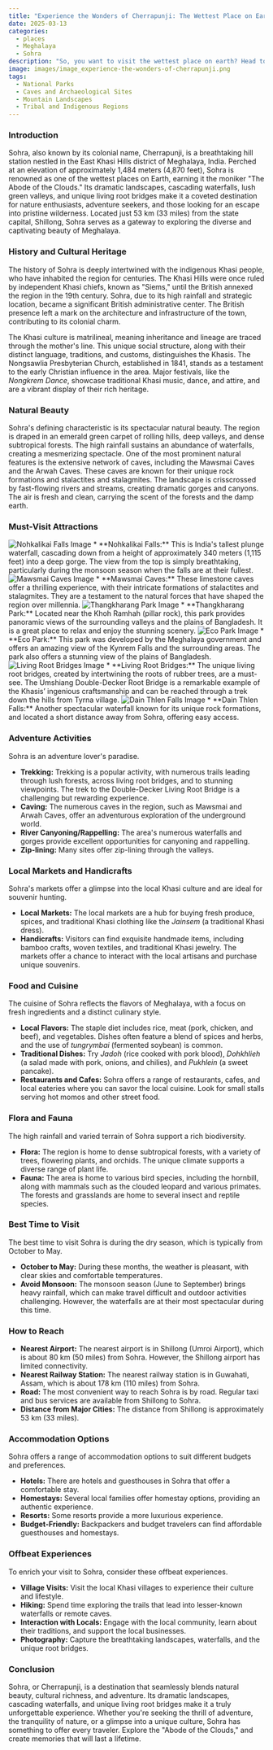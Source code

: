 ```yaml
---
title: "Experience the Wonders of Cherrapunji: The Wettest Place on Earth"
date: 2025-03-13
categories:
  - places
  - Meghalaya
  - Sohra
description: "So, you want to visit the wettest place on earth? Head to Cherrapunji, also known as Sohra, in Meghalaya. This picturesque destination is home to numerous waterfalls, including the iconic Nohkalikai Falls, and megalithic structures like the Dugdung Rymbai Memorial."
image: images/image_experience-the-wonders-of-cherrapunji.png
tags: 
  - National Parks
  - Caves and Archaeological Sites
  - Mountain Landscapes
  - Tribal and Indigenous Regions
---
```



### **Introduction**

Sohra, also known by its colonial name, Cherrapunji, is a breathtaking hill station nestled in the East Khasi Hills district of Meghalaya, India. Perched at an elevation of approximately 1,484 meters (4,870 feet), Sohra is renowned as one of the wettest places on Earth, earning it the moniker "The Abode of the Clouds." Its dramatic landscapes, cascading waterfalls, lush green valleys, and unique living root bridges make it a coveted destination for nature enthusiasts, adventure seekers, and those looking for an escape into pristine wilderness. Located just 53 km (33 miles) from the state capital, Shillong, Sohra serves as a gateway to exploring the diverse and captivating beauty of Meghalaya.

### **History and Cultural Heritage**

The history of Sohra is deeply intertwined with the indigenous Khasi people, who have inhabited the region for centuries. The Khasi Hills were once ruled by independent Khasi chiefs, known as "Siems," until the British annexed the region in the 19th century. Sohra, due to its high rainfall and strategic location, became a significant British administrative center. The British presence left a mark on the architecture and infrastructure of the town, contributing to its colonial charm.

The Khasi culture is matrilineal, meaning inheritance and lineage are traced through the mother's line. This unique social structure, along with their distinct language, traditions, and customs, distinguishes the Khasis. The Nongsawlia Presbyterian Church, established in 1841, stands as a testament to the early Christian influence in the area.  Major festivals, like the *Nongkrem Dance*, showcase traditional Khasi music, dance, and attire, and are a vibrant display of their rich heritage.

### **Natural Beauty**

Sohra's defining characteristic is its spectacular natural beauty. The region is draped in an emerald green carpet of rolling hills, deep valleys, and dense subtropical forests. The high rainfall sustains an abundance of waterfalls, creating a mesmerizing spectacle. One of the most prominent natural features is the extensive network of caves, including the Mawsmai Caves and the Arwah Caves. These caves are known for their unique rock formations and stalactites and stalagmites. The landscape is crisscrossed by fast-flowing rivers and streams, creating dramatic gorges and canyons. The air is fresh and clean, carrying the scent of the forests and the damp earth.

###  **Must-Visit Attractions**

<img src="placeholder_image_for_Nohkalikai_Falls.jpg" alt="Nohkalikai Falls Image">
*   **Nohkalikai Falls:** This is India's tallest plunge waterfall, cascading down from a height of approximately 340 meters (1,115 feet) into a deep gorge. The view from the top is simply breathtaking, particularly during the monsoon season when the falls are at their fullest.

<img src="placeholder_image_for_Mawsmai_Caves.jpg" alt="Mawsmai Caves Image">
*   **Mawsmai Caves:** These limestone caves offer a thrilling experience, with their intricate formations of stalactites and stalagmites. They are a testament to the natural forces that have shaped the region over millennia.

<img src="placeholder_image_for_Thangkharang_Park.jpg" alt="Thangkharang Park Image">
*   **Thangkharang Park:**  Located near the Khoh Ramhah (pillar rock), this park provides panoramic views of the surrounding valleys and the plains of Bangladesh. It is a great place to relax and enjoy the stunning scenery.

<img src="placeholder_image_for_Eco_Park.jpg" alt="Eco Park Image">
*   **Eco Park:** This park was developed by the Meghalaya government and offers an amazing view of the Kynrem Falls and the surrounding areas. The park also offers a stunning view of the plains of Bangladesh.

<img src="placeholder_image_for_Living_Root_Bridges.jpg" alt="Living Root Bridges Image">
*   **Living Root Bridges:** The unique living root bridges, created by intertwining the roots of rubber trees, are a must-see. The Umshiang Double-Decker Root Bridge is a remarkable example of the Khasis’ ingenious craftsmanship and can be reached through a trek down the hills from Tyrna village.

<img src="placeholder_image_for_Dain_Thlen_Falls.jpg" alt="Dain Thlen Falls Image">
*   **Dain Thlen Falls:** Another spectacular waterfall known for its unique rock formations, and located a short distance away from Sohra, offering easy access.

### **Adventure Activities**

Sohra is an adventure lover's paradise.

*   **Trekking:** Trekking is a popular activity, with numerous trails leading through lush forests, across living root bridges, and to stunning viewpoints. The trek to the Double-Decker Living Root Bridge is a challenging but rewarding experience.
*   **Caving:** The numerous caves in the region, such as Mawsmai and Arwah Caves, offer an adventurous exploration of the underground world.
*   **River Canyoning/Rappelling:** The area's numerous waterfalls and gorges provide excellent opportunities for canyoning and rappelling.
*   **Zip-lining:** Many sites offer zip-lining through the valleys.

### **Local Markets and Handicrafts**

Sohra's markets offer a glimpse into the local Khasi culture and are ideal for souvenir hunting.

*   **Local Markets:** The local markets are a hub for buying fresh produce, spices, and traditional Khasi clothing like the *Jainsem* (a traditional Khasi dress).
*   **Handicrafts:** Visitors can find exquisite handmade items, including bamboo crafts, woven textiles, and traditional Khasi jewelry. The markets offer a chance to interact with the local artisans and purchase unique souvenirs.

### **Food and Cuisine**

The cuisine of Sohra reflects the flavors of Meghalaya, with a focus on fresh ingredients and a distinct culinary style.

*   **Local Flavors:** The staple diet includes rice, meat (pork, chicken, and beef), and vegetables.  Dishes often feature a blend of spices and herbs, and the use of *tungrymbai* (fermented soybean) is common.
*   **Traditional Dishes:** Try *Jadoh* (rice cooked with pork blood), *Dohkhlieh* (a salad made with pork, onions, and chilies), and *Pukhlein* (a sweet pancake).
*   **Restaurants and Cafes:** Sohra offers a range of restaurants, cafes, and local eateries where you can savor the local cuisine. Look for small stalls serving hot momos and other street food.

### **Flora and Fauna**

The high rainfall and varied terrain of Sohra support a rich biodiversity.

*   **Flora:** The region is home to dense subtropical forests, with a variety of trees, flowering plants, and orchids. The unique climate supports a diverse range of plant life.
*   **Fauna:** The area is home to various bird species, including the hornbill, along with mammals such as the clouded leopard and various primates. The forests and grasslands are home to several insect and reptile species.

### **Best Time to Visit**

The best time to visit Sohra is during the dry season, which is typically from October to May.

*   **October to May:** During these months, the weather is pleasant, with clear skies and comfortable temperatures.
*   **Avoid Monsoon:** The monsoon season (June to September) brings heavy rainfall, which can make travel difficult and outdoor activities challenging. However, the waterfalls are at their most spectacular during this time.

### **How to Reach**

*   **Nearest Airport:** The nearest airport is in Shillong (Umroi Airport), which is about 80 km (50 miles) from Sohra. However, the Shillong airport has limited connectivity.
*   **Nearest Railway Station:** The nearest railway station is in Guwahati, Assam, which is about 178 km (110 miles) from Sohra.
*   **Road:** The most convenient way to reach Sohra is by road. Regular taxi and bus services are available from Shillong to Sohra.
*   **Distance from Major Cities:** The distance from Shillong is approximately 53 km (33 miles).

### **Accommodation Options**

Sohra offers a range of accommodation options to suit different budgets and preferences.

*   **Hotels:** There are hotels and guesthouses in Sohra that offer a comfortable stay.
*   **Homestays:** Several local families offer homestay options, providing an authentic experience.
*   **Resorts:** Some resorts provide a more luxurious experience.
*   **Budget-Friendly:** Backpackers and budget travelers can find affordable guesthouses and homestays.

### **Offbeat Experiences**

To enrich your visit to Sohra, consider these offbeat experiences.

*   **Village Visits:** Visit the local Khasi villages to experience their culture and lifestyle.
*   **Hiking:** Spend time exploring the trails that lead into lesser-known waterfalls or remote caves.
*   **Interaction with Locals:** Engage with the local community, learn about their traditions, and support the local businesses.
*   **Photography:** Capture the breathtaking landscapes, waterfalls, and the unique root bridges.

### **Conclusion**

Sohra, or Cherrapunji, is a destination that seamlessly blends natural beauty, cultural richness, and adventure. Its dramatic landscapes, cascading waterfalls, and unique living root bridges make it a truly unforgettable experience. Whether you're seeking the thrill of adventure, the tranquility of nature, or a glimpse into a unique culture, Sohra has something to offer every traveler. Explore the "Abode of the Clouds," and create memories that will last a lifetime.


